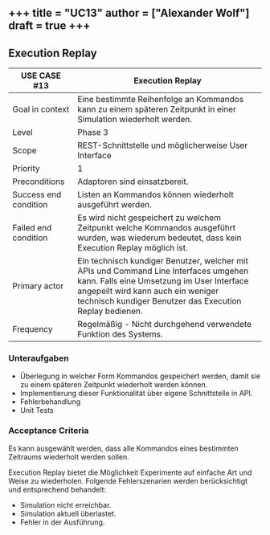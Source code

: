 +++
title = "UC13"
author = ["Alexander Wolf"]
draft = true
+++
---

## Execution Replay

| USE CASE **#13**       | Execution Replay|
|-----------------------|---------------------------------------------------------------------|
| Goal in context       | Eine bestimmte Reihenfolge an Kommandos kann zu einem späteren Zeitpunkt in einer Simulation wiederholt werden. |
| Level                 | Phase 3 |
| Scope                 | REST-Schnittstelle und möglicherweise User Interface |
| Priority              | 1 |
| Preconditions         | Adaptoren sind einsatzbereit.                      |
| Success end condition | Listen an Kommandos können wiederholt ausgeführt werden. |
| Failed end condition  | Es wird nicht gespeichert zu welchem Zeitpunkt welche Kommandos ausgeführt wurden, was wiederum bedeutet, dass kein Execution Replay möglich ist. |
| Primary actor         | Ein technisch kundiger Benutzer, welcher mit APIs und Command Line Interfaces umgehen kann. Falls eine Umsetzung im User Interface angepeilt wird kann auch ein weniger technisch kundiger Benutzer das Execution Replay bedienen. |
| Frequency             | Regelmäßig - Nicht durchgehend verwendete Funktion des Systems.                  |


### Unteraufgaben
- Überlegung in welcher Form Kommandos gespeichert werden, damit sie zu einem späteren Zeitpunkt wiederholt werden können.
- Implementierung dieser Funktionalität über eigene Schnittstelle in API.
- Fehlerbehandlung
- Unit Tests

### Acceptance Criteria
Es kann ausgewählt werden, dass alle Kommandos eines bestimmten Zeitraums wiederholt werden sollen.

Execution Replay bietet die Möglichkeit Experimente auf einfache Art und Weise zu wiederholen.
Folgende Fehlerszenarien werden berücksichtigt und entsprechend behandelt:
- Simulation nicht erreichbar.
- Simulation aktuell überlastet.
- Fehler in der Ausführung.
